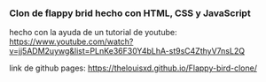 ### Clon de flappy brid hecho con HTML, CSS y JavaScript
hecho con la ayuda de un tutorial de youtube: https://www.youtube.com/watch?v=jj5ADM2uywg&list=PLnKe36F30Y4bLhA-st9sC4ZthyV7nsL2Q

link de github pages: https://thelouisxd.github.io/Flappy-bird-clone/
